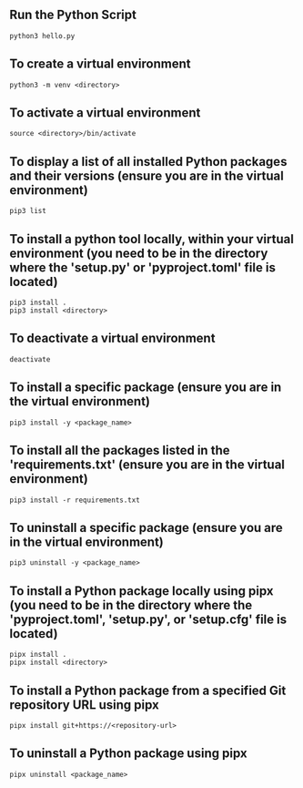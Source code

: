 ## Run the Python Script
    python3 hello.py

## To create a virtual environment
    python3 -m venv <directory>

## To activate a virtual environment
    source <directory>/bin/activate

## To display a list of all installed Python packages and their versions (ensure you are in the virtual environment)
    pip3 list

## To install a python tool locally, within your virtual environment (you need to be in the directory where the 'setup.py' or 'pyproject.toml' file is located)
    pip3 install .
    pip3 install <directory>

## To deactivate a virtual environment
    deactivate

## To install a specific package (ensure you are in the virtual environment)
    pip3 install -y <package_name>

## To install all the packages listed in the 'requirements.txt' (ensure you are in the virtual environment)
    pip3 install -r requirements.txt
    
## To uninstall a specific package (ensure you are in the virtual environment)
    pip3 uninstall -y <package_name>

## To install a Python package locally using pipx (you need to be in the directory where the 'pyproject.toml', 'setup.py', or 'setup.cfg' file is located)
    pipx install .
    pipx install <directory>

## To install a Python package from a specified Git repository URL using pipx
    pipx install git+https://<repository-url>

## To uninstall a Python package using pipx
    pipx uninstall <package_name>
